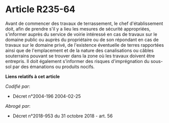 # Article R235-64

Avant de commencer des travaux de terrassement, le chef d'établissement doit, afin de prendre s'il y a lieu les mesures de
sécurité appropriées, s'informer auprès du service de voirie intéressé en cas de travaux sur le domaine public ou auprès du
propriétaire ou de son répondant en cas de travaux sur le domaine privé, de l'existence éventuelle de terres rapportées ainsi
que de l'emplacement et de la nature des canalisations ou câbles souterrains pouvant se trouver dans la zone où les travaux
doivent être entrepris. Il doit également s'informer des risques d'imprégnation du sous-sol par des émanations ou produits
nocifs.

**Liens relatifs à cet article**

_Codifié par_:

  - Décret n°2004-196 2004-02-25

_Abrogé par_:

  - Décret n°2018-953 du 31 octobre 2018 - art. 56
